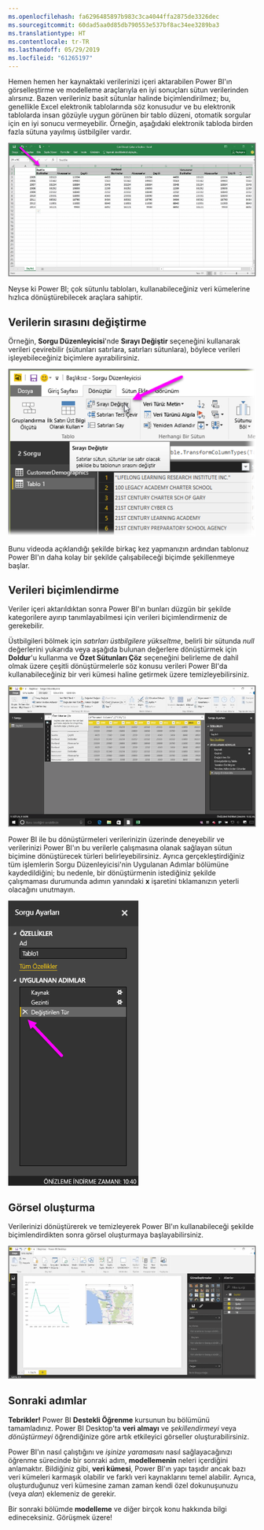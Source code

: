 ```yaml
---
ms.openlocfilehash: fa6296485897b983c3ca4044ffa2875de3326dec
ms.sourcegitcommit: 60dad5aa0d85db790553e537bf8ac34ee3289ba3
ms.translationtype: HT
ms.contentlocale: tr-TR
ms.lasthandoff: 05/29/2019
ms.locfileid: "61265197"
---
```

Hemen hemen her kaynaktaki verilerinizi içeri aktarabilen Power BI'ın görselleştirme ve modelleme araçlarıyla en iyi sonuçları sütun verilerinden alırsınız. Bazen verileriniz basit sütunlar halinde biçimlendirilmez; bu, genellikle Excel elektronik tablolarında söz konusudur ve bu elektronik tablolarda insan gözüyle uygun görünen bir tablo düzeni, otomatik sorgular için en iyi sonucu vermeyebilir. Örneğin, aşağıdaki elektronik tabloda birden fazla sütuna yayılmış üstbilgiler vardır.

![](media/1-5-cleaning-irregular-data/1-5_1.png)

Neyse ki Power BI; çok sütunlu tabloları, kullanabileceğiniz veri kümelerine hızlıca dönüştürebilecek araçlara sahiptir.

## <a name="transpose-data"></a>Verilerin sırasını değiştirme
Örneğin, **Sorgu Düzenleyicisi**'nde **Sırayı Değiştir** seçeneğini kullanarak verileri çevirebilir (sütunları satırlara, satırları sütunlara), böylece verileri işleyebileceğiniz biçimlere ayırabilirsiniz.

![](media/1-5-cleaning-irregular-data/1-5_2.png)

Bunu videoda açıklandığı şekilde birkaç kez yapmanızın ardından tablonuz Power BI'ın daha kolay bir şekilde çalışabileceği biçimde şekillenmeye başlar.

## <a name="format-data"></a>Verileri biçimlendirme
Veriler içeri aktarıldıktan sonra Power BI'ın bunları düzgün bir şekilde kategorilere ayırıp tanımlayabilmesi için verileri biçimlendirmeniz de gerekebilir.

Üstbilgileri bölmek için *satırları üstbilgilere yükseltme*, belirli bir sütunda *null* değerlerini yukarıda veya aşağıda bulunan değerlere dönüştürmek için **Doldur**'u kullanma ve **Özet Sütunları Çöz** seçeneğini belirleme de dahil olmak üzere çeşitli dönüştürmelerle söz konusu verileri Power BI'da kullanabileceğiniz bir veri kümesi haline getirmek üzere temizleyebilirsiniz.

![](media/1-5-cleaning-irregular-data/1-5_3.png)

Power BI ile bu dönüştürmeleri verilerinizin üzerinde deneyebilir ve verilerinizi Power BI'ın bu verilerle çalışmasına olanak sağlayan sütun biçimine dönüştürecek türleri belirleyebilirsiniz. Ayrıca gerçekleştirdiğiniz tüm işlemlerin Sorgu Düzenleyicisi'nin Uygulanan Adımlar bölümüne kaydedildiğini; bu nedenle, bir dönüştürmenin istediğiniz şekilde çalışmaması durumunda adımın yanındaki **x** işaretini tıklamanızın yeterli olacağını unutmayın.

![](media/1-5-cleaning-irregular-data/1-5_5.png)

## <a name="create-visuals"></a>Görsel oluşturma
Verilerinizi dönüştürerek ve temizleyerek Power BI'ın kullanabileceği şekilde biçimlendirdikten sonra görsel oluşturmaya başlayabilirsiniz.

![](media/1-5-cleaning-irregular-data/1-5_4.png)

## <a name="next-steps"></a>Sonraki adımlar
**Tebrikler!** Power BI **Destekli Öğrenme** kursunun bu bölümünü tamamladınız. Power BI Desktop'ta **veri almayı** ve *şekillendirmeyi* veya *dönüştürmeyi* öğrendiğinize göre artık etkileyici görseller oluşturabilirsiniz.

Power BI'ın nasıl çalıştığını ve *işinize yaramasını* nasıl sağlayacağınızı öğrenme sürecinde bir sonraki adım, **modellemenin** neleri içerdiğini anlamaktır. Bildiğiniz gibi, **veri kümesi**, Power BI'ın yapı taşıdır ancak bazı veri kümeleri karmaşık olabilir ve farklı veri kaynaklarını temel alabilir. Ayrıca, oluşturduğunuz veri kümesine zaman zaman kendi özel dokunuşunuzu (veya *alan*) eklemeniz de gerekir.

Bir sonraki bölümde **modelleme** ve diğer birçok konu hakkında bilgi edineceksiniz. Görüşmek üzere!


